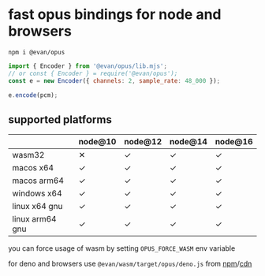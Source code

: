 # fast opus bindings for node and browsers

`npm i @evan/opus`

```js
import { Encoder } from '@evan/opus/lib.mjs';
// or const { Encoder } = require('@evan/opus');
const e = new Encoder({ channels: 2, sample_rate: 48_000 });

e.encode(pcm);
```

## supported platforms
|                  | node@10 | node@12 | node@14 | node@16 |
| ---------------- | ------- | ------- | ------- | ------- |
| wasm32           | ✕       | ✓       | ✓       | ✓       |
| macos x64        | ✓       | ✓       | ✓       | ✓       |
| macos arm64      | ✓       | ✓       | ✓       | ✓       |
| windows x64      | ✓       | ✓       | ✓       | ✓       |
| linux x64 gnu    | ✓       | ✓       | ✓       | ✓       |
| linux arm64 gnu  | ✓       | ✓       | ✓       | ✓       |

you can force usage of wasm by setting `OPUS_FORCE_WASM` env variable

for deno and browsers use `@evan/wasm/target/opus/deno.js` from [npm](https://npmjs.com/@evan/wasm)/[cdn](https://unpkg.com/@evan/wasm/target/opus/deno.js)